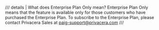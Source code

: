 <!--
---
search:
exclude: true
---
-->

/// details | What does Enterprise Plan Only mean?
<a id="enterprise_plan_only"></a>
Enterprise Plan Only means that the feature is available only for those customers who have purchased the Enterprise
Plan. To subscribe to the Enterprise Plan, please contact Privacera Sales at paig-support@privacera.com
///
